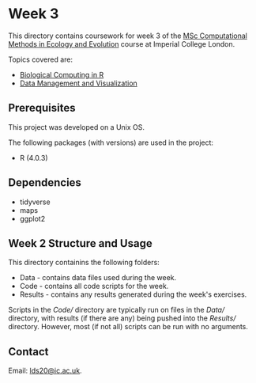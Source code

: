 # Week 3

This directory contains coursework for week 3 of the [MSc Computational Methods in Ecology and Evolution](https://www.imperial.ac.uk/study/pg/life-sciences/computational-methods-ecology-evolution/) course at Imperial College London.

Topics covered are:
* [Biological Computing in R](https://mhasoba.github.io/TheMulQuaBio/notebooks/07-R.html)
* [Data Management and Visualization](https://mhasoba.github.io/TheMulQuaBio/notebooks/08-Data_R.html)

## Prerequisites

This project was developed on a Unix OS.

The following packages (with versions) are used in the project:
* R (4.0.3)

## Dependencies

* tidyverse
* maps
* ggplot2

## Week 2 Structure and Usage

This directory containins the following folders:
* Data - contains data files used during the week.
* Code - contains all code scripts for the week.
* Results - contains any results generated during the week's exercises.

Scripts in the *Code/* directory are typically run on files in the *Data/* directory, with results (if there are any) being pushed into the *Results/* directory. However, most (if not all) scripts can be run with no arguments.

## Contact

Email: <lds20@ic.ac.uk>.